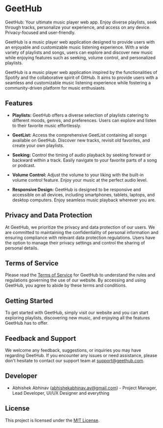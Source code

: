 # GeetHub
GeetHub: Your ultimate music player web app. Enjoy diverse playlists, seek through tracks, personalize your experience, and access on any device. Privacy-focused and user-friendly.

GeetHub is a music player web application designed to provide users with an enjoyable and customizable music listening experience. With a wide variety of playlists and songs, users can explore and discover new music while enjoying features such as seeking, volume control, and personalized playlists.

GeetHub is a music player web application inspired by the functionalities of Spotify and the collaborative spirit of GitHub. It aims to provide users with a seamless and customizable music listening experience while fostering a community-driven platform for music enthusiasts.

## Features

- **Playlists:** GeetHub offers a diverse selection of playlists catering to different moods, genres, and preferences. Users can explore and listen to their favorite music effortlessly.

- **GeetList:** Access the comprehensive GeetList containing all songs available on GeetHub. Discover new tracks, revisit old favorites, and create your own playlists.

- **Seeking:** Control the timing of audio playback by seeking forward or backward within a track. Easily navigate to your favorite parts of a song or podcast.

- **Volume Control:** Adjust the volume to your liking with the built-in volume control feature. Enjoy your music at the perfect audio level.

- **Responsive Design:** GeetHub is designed to be responsive and accessible on all devices, including smartphones, tablets, laptops, and desktop computers. Enjoy seamless music playback wherever you are.

## Privacy and Data Protection

At GeetHub, we prioritize the privacy and data protection of our users. We are committed to maintaining the confidentiality of personal information and ensuring compliance with relevant data protection regulations. Users have the option to manage their privacy settings and control the sharing of personal details.

## Terms of Service

Please read the [Terms of Service](terms.html) for GeetHub to understand the rules and regulations governing the use of our website. By accessing and using GeetHub, you agree to abide by these terms and conditions.

## Getting Started

To get started with GeetHub, simply visit our website and you can start exploring playlists, discovering new music, and enjoying all the features GeetHub has to offer.

## Feedback and Support

We welcome any feedback, suggestions, or inquiries you may have regarding GeetHub. If you encounter any issues or need assistance, please don't hesitate to contact our support team at support@geethub.com.


## Developer

- Abhishek Abhinav (abhishekabhinav.av@gmail.com) - Project Manager, Lead Developer, UI/UX Designer and everything

## License

This project is licensed under the [MIT License](LICENSE).
